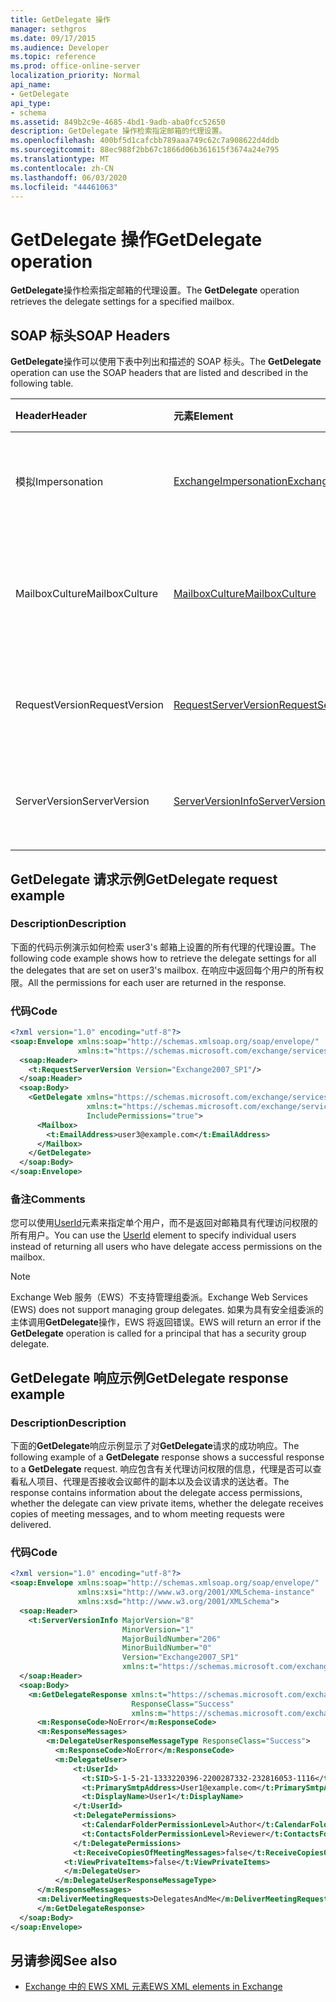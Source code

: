 ```yaml
---
title: GetDelegate 操作
manager: sethgros
ms.date: 09/17/2015
ms.audience: Developer
ms.topic: reference
ms.prod: office-online-server
localization_priority: Normal
api_name:
- GetDelegate
api_type:
- schema
ms.assetid: 849b2c9e-4685-4bd1-9adb-aba0fcc52650
description: GetDelegate 操作检索指定邮箱的代理设置。
ms.openlocfilehash: 400bf5d1cafcbb789aaa749c62c7a908622d4ddb
ms.sourcegitcommit: 88ec988f2bb67c1866d06b361615f3674a24e795
ms.translationtype: MT
ms.contentlocale: zh-CN
ms.lasthandoff: 06/03/2020
ms.locfileid: "44461063"
---
```

# <a name="getdelegate-operation"></a><span data-ttu-id="7a7e0-103">GetDelegate 操作</span><span class="sxs-lookup"><span data-stu-id="7a7e0-103">GetDelegate operation</span></span>

<span data-ttu-id="7a7e0-104">**GetDelegate**操作检索指定邮箱的代理设置。</span><span class="sxs-lookup"><span data-stu-id="7a7e0-104">The **GetDelegate** operation retrieves the delegate settings for a specified mailbox.</span></span> 
  
## <a name="soap-headers"></a><span data-ttu-id="7a7e0-105">SOAP 标头</span><span class="sxs-lookup"><span data-stu-id="7a7e0-105">SOAP Headers</span></span>

<span data-ttu-id="7a7e0-106">**GetDelegate**操作可以使用下表中列出和描述的 SOAP 标头。</span><span class="sxs-lookup"><span data-stu-id="7a7e0-106">The **GetDelegate** operation can use the SOAP headers that are listed and described in the following table.</span></span> 
  
|<span data-ttu-id="7a7e0-107">**Header**</span><span class="sxs-lookup"><span data-stu-id="7a7e0-107">**Header**</span></span>|<span data-ttu-id="7a7e0-108">**元素**</span><span class="sxs-lookup"><span data-stu-id="7a7e0-108">**Element**</span></span>|<span data-ttu-id="7a7e0-109">**说明**</span><span class="sxs-lookup"><span data-stu-id="7a7e0-109">**Description**</span></span>|
|:-----|:-----|:-----|
|<span data-ttu-id="7a7e0-110">模拟</span><span class="sxs-lookup"><span data-stu-id="7a7e0-110">Impersonation</span></span>  <br/> |[<span data-ttu-id="7a7e0-111">ExchangeImpersonation</span><span class="sxs-lookup"><span data-stu-id="7a7e0-111">ExchangeImpersonation</span></span>](exchangeimpersonation.md) <br/> |<span data-ttu-id="7a7e0-112">标识客户端应用程序模拟的用户。</span><span class="sxs-lookup"><span data-stu-id="7a7e0-112">Identifies the user whom the client application is impersonating.</span></span>  <br/> |
|<span data-ttu-id="7a7e0-113">MailboxCulture</span><span class="sxs-lookup"><span data-stu-id="7a7e0-113">MailboxCulture</span></span>  <br/> |[<span data-ttu-id="7a7e0-114">MailboxCulture</span><span class="sxs-lookup"><span data-stu-id="7a7e0-114">MailboxCulture</span></span>](mailboxculture.md) <br/> |<span data-ttu-id="7a7e0-115">标识要用于访问邮箱的 RFC3066 区域性。</span><span class="sxs-lookup"><span data-stu-id="7a7e0-115">Identifies the RFC3066 culture to be used to access the mailbox.</span></span>  <br/> |
|<span data-ttu-id="7a7e0-116">RequestVersion</span><span class="sxs-lookup"><span data-stu-id="7a7e0-116">RequestVersion</span></span>  <br/> |[<span data-ttu-id="7a7e0-117">RequestServerVersion</span><span class="sxs-lookup"><span data-stu-id="7a7e0-117">RequestServerVersion</span></span>](requestserverversion.md) <br/> |<span data-ttu-id="7a7e0-118">标识操作请求的架构版本。</span><span class="sxs-lookup"><span data-stu-id="7a7e0-118">Identifies the schema version for the operation request.</span></span>  <br/> |
|<span data-ttu-id="7a7e0-119">ServerVersion</span><span class="sxs-lookup"><span data-stu-id="7a7e0-119">ServerVersion</span></span>  <br/> |[<span data-ttu-id="7a7e0-120">ServerVersionInfo</span><span class="sxs-lookup"><span data-stu-id="7a7e0-120">ServerVersionInfo</span></span>](serverversioninfo.md) <br/> |<span data-ttu-id="7a7e0-121">标识响应请求的服务器版本。</span><span class="sxs-lookup"><span data-stu-id="7a7e0-121">Identifies the version of the server that responded to the request.</span></span>  <br/> |
   
## <a name="getdelegate-request-example"></a><span data-ttu-id="7a7e0-122">GetDelegate 请求示例</span><span class="sxs-lookup"><span data-stu-id="7a7e0-122">GetDelegate request example</span></span>

### <a name="description"></a><span data-ttu-id="7a7e0-123">Description</span><span class="sxs-lookup"><span data-stu-id="7a7e0-123">Description</span></span>

<span data-ttu-id="7a7e0-124">下面的代码示例演示如何检索 user3's 邮箱上设置的所有代理的代理设置。</span><span class="sxs-lookup"><span data-stu-id="7a7e0-124">The following code example shows how to retrieve the delegate settings for all the delegates that are set on user3's mailbox.</span></span> <span data-ttu-id="7a7e0-125">在响应中返回每个用户的所有权限。</span><span class="sxs-lookup"><span data-stu-id="7a7e0-125">All the permissions for each user are returned in the response.</span></span>
  
### <a name="code"></a><span data-ttu-id="7a7e0-126">代码</span><span class="sxs-lookup"><span data-stu-id="7a7e0-126">Code</span></span>

```XML
<?xml version="1.0" encoding="utf-8"?>
<soap:Envelope xmlns:soap="http://schemas.xmlsoap.org/soap/envelope/"
               xmlns:t="https://schemas.microsoft.com/exchange/services/2006/types">
  <soap:Header>
    <t:RequestServerVersion Version="Exchange2007_SP1"/>
  </soap:Header>
  <soap:Body>
    <GetDelegate xmlns="https://schemas.microsoft.com/exchange/services/2006/messages"
                 xmlns:t="https://schemas.microsoft.com/exchange/services/2006/types"
                 IncludePermissions="true">
      <Mailbox>
        <t:EmailAddress>user3@example.com</t:EmailAddress>
      </Mailbox>
    </GetDelegate>
  </soap:Body>
</soap:Envelope>
```

### <a name="comments"></a><span data-ttu-id="7a7e0-127">备注</span><span class="sxs-lookup"><span data-stu-id="7a7e0-127">Comments</span></span>

<span data-ttu-id="7a7e0-128">您可以使用[UserId](userid.md)元素来指定单个用户，而不是返回对邮箱具有代理访问权限的所有用户。</span><span class="sxs-lookup"><span data-stu-id="7a7e0-128">You can use the [UserId](userid.md) element to specify individual users instead of returning all users who have delegate access permissions on the mailbox.</span></span> 
  
> [!NOTE]
> <span data-ttu-id="7a7e0-129">Exchange Web 服务（EWS）不支持管理组委派。</span><span class="sxs-lookup"><span data-stu-id="7a7e0-129">Exchange Web Services (EWS) does not support managing group delegates.</span></span> <span data-ttu-id="7a7e0-130">如果为具有安全组委派的主体调用**GetDelegate**操作，EWS 将返回错误。</span><span class="sxs-lookup"><span data-stu-id="7a7e0-130">EWS will return an error if the **GetDelegate** operation is called for a principal that has a security group delegate.</span></span> 
  
## <a name="getdelegate-response-example"></a><span data-ttu-id="7a7e0-131">GetDelegate 响应示例</span><span class="sxs-lookup"><span data-stu-id="7a7e0-131">GetDelegate response example</span></span>

### <a name="description"></a><span data-ttu-id="7a7e0-132">Description</span><span class="sxs-lookup"><span data-stu-id="7a7e0-132">Description</span></span>

<span data-ttu-id="7a7e0-133">下面的**GetDelegate**响应示例显示了对**GetDelegate**请求的成功响应。</span><span class="sxs-lookup"><span data-stu-id="7a7e0-133">The following example of a **GetDelegate** response shows a successful response to a **GetDelegate** request.</span></span> <span data-ttu-id="7a7e0-134">响应包含有关代理访问权限的信息，代理是否可以查看私人项目、代理是否接收会议邮件的副本以及会议请求的送达者。</span><span class="sxs-lookup"><span data-stu-id="7a7e0-134">The response contains information about the delegate access permissions, whether the delegate can view private items, whether the delegate receives copies of meeting messages, and to whom meeting requests were delivered.</span></span> 
  
### <a name="code"></a><span data-ttu-id="7a7e0-135">代码</span><span class="sxs-lookup"><span data-stu-id="7a7e0-135">Code</span></span>

```XML
<?xml version="1.0" encoding="utf-8"?>
<soap:Envelope xmlns:soap="http://schemas.xmlsoap.org/soap/envelope/" 
               xmlns:xsi="http://www.w3.org/2001/XMLSchema-instance" 
               xmlns:xsd="http://www.w3.org/2001/XMLSchema">
  <soap:Header>
    <t:ServerVersionInfo MajorVersion="8" 
                         MinorVersion="1" 
                         MajorBuildNumber="206" 
                         MinorBuildNumber="0" 
                         Version="Exchange2007_SP1" 
                         xmlns:t="https://schemas.microsoft.com/exchange/services/2006/types" />
  </soap:Header>
  <soap:Body>
    <m:GetDelegateResponse xmlns:t="https://schemas.microsoft.com/exchange/services/2006/types" 
                           ResponseClass="Success" 
                           xmlns:m="https://schemas.microsoft.com/exchange/services/2006/messages">
      <m:ResponseCode>NoError</m:ResponseCode>
      <m:ResponseMessages>
        <m:DelegateUserResponseMessageType ResponseClass="Success">
          <m:ResponseCode>NoError</m:ResponseCode>
          <m:DelegateUser>
              <t:UserId>
                <t:SID>S-1-5-21-1333220396-2200287332-232816053-1116</t:SID>
                <t:PrimarySmtpAddress>User1@example.com</t:PrimarySmtpAddress>
                <t:DisplayName>User1</t:DisplayName>
              </t:UserId>
              <t:DelegatePermissions>
                <t:CalendarFolderPermissionLevel>Author</t:CalendarFolderPermissionLevel>
                <t:ContactsFolderPermissionLevel>Reviewer</t:ContactsFolderPermissionLevel>
              </t:DelegatePermissions>
              <t:ReceiveCopiesOfMeetingMessages>false</t:ReceiveCopiesOfMeetingMessages>
            <t:ViewPrivateItems>false</t:ViewPrivateItems>
            </m:DelegateUser>
          </m:DelegateUserResponseMessageType>
      </m:ResponseMessages>
      <m:DeliverMeetingRequests>DelegatesAndMe</m:DeliverMeetingRequests>
      </m:GetDelegateResponse>
  </soap:Body>
</soap:Envelope>
```

## <a name="see-also"></a><span data-ttu-id="7a7e0-136">另请参阅</span><span class="sxs-lookup"><span data-stu-id="7a7e0-136">See also</span></span>



- [<span data-ttu-id="7a7e0-137">Exchange 中的 EWS XML 元素</span><span class="sxs-lookup"><span data-stu-id="7a7e0-137">EWS XML elements in Exchange</span></span>](ews-xml-elements-in-exchange.md)

